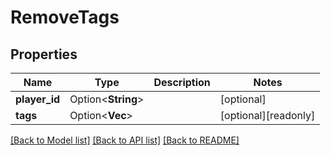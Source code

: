 # RemoveTags

## Properties

Name | Type | Description | Notes
------------ | ------------- | ------------- | -------------
**player_id** | Option<**String**> |  | [optional]
**tags** | Option<**Vec<String>**> |  | [optional][readonly]

[[Back to Model list]](../README.md#documentation-for-models) [[Back to API list]](../README.md#documentation-for-api-endpoints) [[Back to README]](../README.md)


